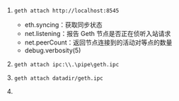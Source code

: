 1. `geth attach http://localhost:8545`
   - eth.syncing：获取同步状态
   - net.listening：报告 Geth 节点是否正在侦听入站请求
   - net.peerCount：返回节点连接到的活动对等点的数量
   - debug.verbosity(5)
2. `geth attach ipc:\\.\pipe\geth.ipc`

3. `geth attach datadir/geth.ipc`

4. 